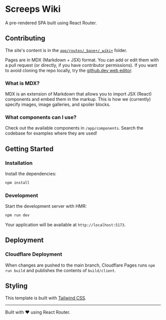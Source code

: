 # Screeps Wiki

A pre-rendered SPA built using React Router.

## Contributing

The site's content is in the [`app/routes/_base+/_wiki+`](https://github.com/glitchassassin/screeps-wiki/tree/main/app/routes/_base%2B/_wiki%2B) folder.

Pages are in MDX (Markdown + JSX) format. You can add or edit them with a pull request (or directly, if you have contributor permissions). If you want to avoid cloning the repo locally, try the [github.dev web editor](https://github.dev/glitchassassin/screeps-wiki).

### What is MDX?

MDX is an extension of Markdown that allows you to import JSX (React) components and embed them in the markup. This is how we (currently) specify images, image galleries, and spoiler blocks.

### What components can I use?

Check out the available components in `/app/components`. Search the codebase for examples where they are used!

## Getting Started

### Installation

Install the dependencies:

```bash
npm install
```

### Development

Start the development server with HMR:

```bash
npm run dev
```

Your application will be available at `http://localhost:5173`.

## Deployment

### Cloudflare Deployment

When changes are pushed to the main branch, Cloudflare Pages runs `npm run build` and publishes the contents of `build/client`.

## Styling

This template is built with [Tailwind CSS](https://tailwindcss.com/).

---

Built with ❤️ using React Router.
